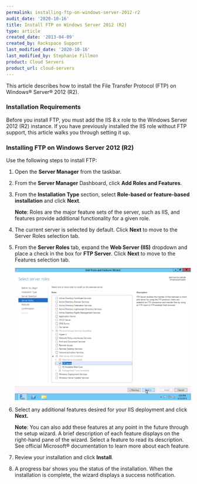 ```yaml
---
permalink: installing-ftp-on-windows-server-2012-r2
audit_date: '2020-10-16'
title: Install FTP on Windows Server 2012 (R2)
type: article
created_date: '2013-04-09'
created_by: Rackspace Support
last_modified_date: '2020-10-16'
last_modified_by: Stephanie Fillmon
product: Cloud Servers
product_url: cloud-servers
---
```


This article describes how to install the File Transfer Protocol (FTP)
on Windows&reg; Server&reg; 2012 (R2).

### Installation Requirements

Before you install FTP, you must add the IIS 8.x role to the Windows
Server 2012 (R2) instance. If you have previously installed the IIS role
without FTP support, this article walks you through setting it up.

### Installing FTP on Windows Server 2012 (R2)

Use the following steps to install FTP:

1. Open the **Server Manager** from the taskbar.

2. From the **Server Manager** Dashboard, click **Add Roles and Features**.

3. From the **Installation Type** section, select **Role-based or feature-based installation** and click **Next**.

   **Note**: Roles are the major feature sets of the server, such as IIS, and
   features provide additional functionality for a given role.

4. The current server is selected by default. Click **Next**
to move to the Server Roles selection tab.

5. From the **Server Roles** tab, expand the **Web Server (IIS)**
dropdown and place a check in the box for **FTP Server**. Click
**Next** to move to the Features selection tab.

   <img src="server_roles_ftp.png" alt="" title="">

6. Select any additional features desired for your IIS deployment and
click **Next.**

   **Note**: You can also add these features at any point in the future
   through the setup wizard. A brief description of each feature displays on
   the right-hand pane of the wizard. Select a feature to read its
   description. See official Microsoft&reg; documentation to learn more about
   each feature.

7. Review your installation and click **Install**.

8. A progress bar shows you the status of the installation. When the
   installation is complete, the wizard displays a success notification.
